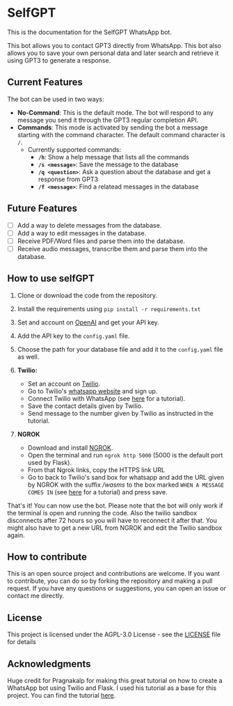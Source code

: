 # SelfGPT

This is the documentation for the SelfGPT WhatsApp bot. 

This bot allows you to contact GPT3 directly from WhatsApp.
This bot also allows you to save your own personal data and later search and retrieve it using GPT3 to generate a response.

## Current Features

The bot can be used in two ways:
- **No-Command**: This is the default mode. The bot will respond to any message you send it through the GPT3 regular completion API.
- **Commands**: This mode is activated by sending the bot a message starting with the command character. The default command character is `/`. 
  - Currently supported commands:
    - **`/h`**: Show a help message that lists all the commands
    - **`/s <message>`**: Save the message to the database
    - **`/q <question>`**: Ask a question about the database and get a response from GPT3
    - **`/f <message>`**: Find a relatead messages in the database

## Future Features

- [ ]  Add a way to delete messages from the database.
- [ ]  Add a way to edit messages in the database.
- [ ]  Receive PDF/Word files and parse them into the database.
- [ ]  Receive audio messages, transcribe them and parse them into the database.

## How to use selfGPT
1. Clone or download the code from the repository.
   
2. Install the requirements using `pip install -r requirements.txt`
   
3. Set and account on [OpenAI](https://beta.openai.com/) and get your API key.

4. Add the API key to the `config.yaml` file.

5. Choose the path for your database file and add it to the `config.yaml` file as well.

5. **Twilio:**
   - Set an account on [Twilio](https://www.twilio.com/). 
   - Go to Twilio's [whatsapp website](https://www.twilio.com/whatsapp) and sign up.
   - Connect Twilio with WhatsApp (see [here](https://www.pragnakalp.com/create-whatsapp-bot-with-twilio-using-python-tutorial-with-examples/) for a tutorial).
   - Save the contact details given by Twilio.
   - Send message to the number given by Twilio as instructed in the tutorial.
  
6.  **NGROK**
    - Download and install [NGROK](https://ngrok.com/download).
    - Open the terminal and run `ngrok http 5000` (5000 is the default port used by Flask).
    - From that Ngrok links, copy the HTTPS link URL
    - Go to back to Twilio's sand box for whatsapp and add the URL given by NGROK with the suffix */wasms*  to the box marked `WHEN A MESSAGE COMES IN` (see [here](https://www.pragnakalp.com/create-whatsapp-bot-with-twilio-using-python-tutorial-with-examples/) for a tutorial) and press save.
  
That's it! You can now use the bot. Please note that the bot will only work if the terminal is open and running the code. Also the twilio sandbox disconnects after 72 hours so you will have to reconnect it after that. You might also have to get a new URL from NGROK and edit the Twilio sandbox again.

## How to contribute

This is an open source project and contributions are welcome. If you want to contribute, you can do so by forking the repository and making a pull request. If you have any questions or suggestions, you can open an issue or contact me directly.

## License

This project is licensed under the AGPL-3.0 License - see the [LICENSE](LICENSE) file for details

## Acknowledgments

Huge credit for Pragnakalp for making this great tutorial on how to create a WhatsApp bot using Twilio and Flask. I used his tutorial as a base for this project. You can find the tutorial [here](https://www.pragnakalp.com/create-whatsapp-bot-with-twilio-using-python-tutorial-with-examples/).
